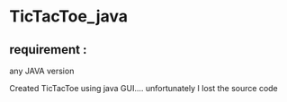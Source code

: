 # TicTacToe_java

## requirement : 
any JAVA version 


Created TicTacToe using java GUI....
unfortunately I lost the source code  
